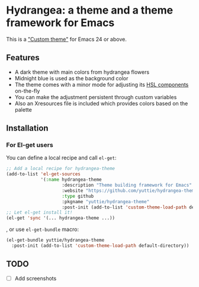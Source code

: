 # Hydrangea: a theme and a theme framework for Emacs

This is a ["Custom theme"](https://www.gnu.org/software/emacs/manual/html_node/emacs/Custom-Themes.html)
for Emacs 24 or above.


## Features

* A dark theme with main colors from hydrangea flowers
* Midnight blue is used as the background color
* The theme comes with a minor mode for adjusting its [HSL components](https://en.wikipedia.org/wiki/HSL_and_HSV) on-the-fly
* You can make the adjustment persistent through custom variables
* Also an Xresources file is included which provides colors based on the palette


## Installation

### For El-get users

You can define a local recipe and call `el-get`:

``` lisp
;; Add a local recipe for hydrangea-theme
(add-to-list 'el-get-sources
             '(:name hydrangea-theme
                     :description "Theme building framework for Emacs"
                     :website "https://github.com/yuttie/hydrangea-theme"
                     :type github
                     :pkgname "yuttie/hydrangea-theme"
                     :post-init (add-to-list 'custom-theme-load-path default-directory)))
;; Let el-get install it!
(el-get 'sync '(... hydrangea-theme ...))
```

, or use `el-get-bundle` macro:
``` lisp
(el-get-bundle yuttie/hydrangea-theme
  :post-init (add-to-list 'custom-theme-load-path default-directory))
```


## TODO

* [ ] Add screenshots
